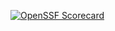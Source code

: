 [![OpenSSF Scorecard](https://api.scorecard.dev/projects/github.com/bkmgdotcom/project-examples/badge)](https://scorecard.dev/viewer/?uri=github.com/bkmgdotcom/project-examples)
